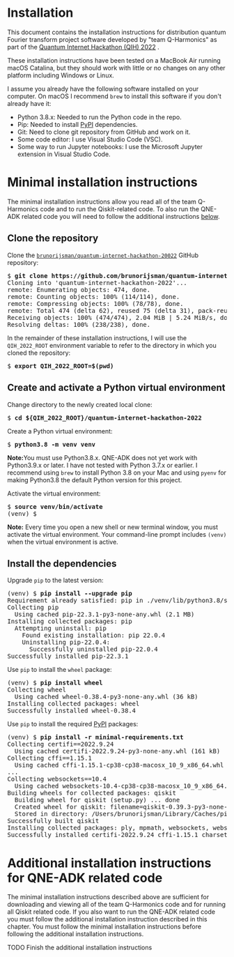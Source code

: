# Installation

This document contains the installation instructions for distribution quantum Fourier transform
project software developed by "team Q-Harmonics" as part of the
[Quantum Internet Hackathon (QIH) 2022](https://labs.ripe.net/author/karla-white/take-part-in-the-quantum-internet-hackathon-2022/)
.

These installation instructions have been tested on a MacBook Air running macOS Catalina, but
they should work with little or no changes on any other platform including Windows or Linux.

I assume you already have the following software installed on your computer.
On macOS I recommend `brew` to install this software if you don't already have it:
 * Python 3.8.x: Needed to run the Python code in the repo.
 * Pip: Needed to install [PyPI](https://pypi.org/) dependencies.
 * Git: Need to clone git repository from GitHub and work on it.
 * Some code editor: I use Visual Studio Code (VSC).
 * Some way to run Jupyter notebooks: I use the Microsoft Jupyter extension in Visual Studio Code.


# Minimal installation instructions

The minimal installation instructions allow you read all of the team Q-Harmonics code and
to run the Qiskit-related code.
To also run the QNE-ADK related code you will need to follow the additional instructions
[below](#additional-installation-instructions-for-qne-adk-related-code).

## Clone the repository

Clone the 
[`brunorijsman/quantum-internet-hackathon-20022`](https://github.com/brunorijsman/quantum-internet-hackathon-2022/)
GitHub repository:

<pre>
$ <b>git clone https://github.com/brunorijsman/quantum-internet-hackathon-2022.git</b>
Cloning into 'quantum-internet-hackathon-2022'...
remote: Enumerating objects: 474, done.
remote: Counting objects: 100% (114/114), done.
remote: Compressing objects: 100% (78/78), done.
remote: Total 474 (delta 62), reused 75 (delta 31), pack-reused 360
Receiving objects: 100% (474/474), 2.04 MiB | 5.24 MiB/s, done.
Resolving deltas: 100% (238/238), done.
</pre>

In the remainder of these installation instructions, I will use the `QIH_2022_ROOT` environment
variable to refer to the directory in which you cloned the repository:

<pre>
$ <b>export QIH_2022_ROOT=$(pwd)</b>
</pre>

## Create and activate a Python virtual environment

Change directory to the newly created local clone:

<pre>
$ <b>cd ${QIH_2022_ROOT}/quantum-internet-hackathon-2022</b>
</pre>

Create a Python virtual environment:

<pre>
$ <b>python3.8 -m venv venv</b>
</pre>

<b>Note:</b>You must use Python3.8.x. QNE-ADK does not yet work with Python3.9.x or later.
I have not tested with Python 3.7.x or earlier. I recommend using `brew` to install Python 3.8 on
your Mac and using `pyenv` for making Python3.8 the default Python version for this project.

Activate the virtual environment:

<pre>
$ <b>source venv/bin/activate</b>
(venv) $
</pre>

<b>Note:</b> Every time you open a new shell or new terminal window, you must activate the
virtual environment. Your command-line prompt includes `(venv)` when the virtual environment is
active.

## Install the dependencies

Upgrade `pip` to the latest version:

<pre>
(venv) $ <b>pip install --upgrade pip</b>
Requirement already satisfied: pip in ./venv/lib/python3.8/site-packages (22.0.4)
Collecting pip
  Using cached pip-22.3.1-py3-none-any.whl (2.1 MB)
Installing collected packages: pip
  Attempting uninstall: pip
    Found existing installation: pip 22.0.4
    Uninstalling pip-22.0.4:
      Successfully uninstalled pip-22.0.4
Successfully installed pip-22.3.1
</pre>

Use `pip` to install the `wheel` package:

<pre>
(venv) $ <b>pip install wheel</b>
Collecting wheel
  Using cached wheel-0.38.4-py3-none-any.whl (36 kB)
Installing collected packages: wheel
Successfully installed wheel-0.38.4
</pre>


Use `pip` to install the required [PyPI](https://pypi.org/) packages:

<pre>
(venv) $ <b>pip install -r minimal-requirements.txt</b>
Collecting certifi==2022.9.24
  Using cached certifi-2022.9.24-py3-none-any.whl (161 kB)
Collecting cffi==1.15.1
  Using cached cffi-1.15.1-cp38-cp38-macosx_10_9_x86_64.whl (178 kB)
...
Collecting websockets==10.4
  Using cached websockets-10.4-cp38-cp38-macosx_10_9_x86_64.whl (97 kB)
Building wheels for collected packages: qiskit
  Building wheel for qiskit (setup.py) ... done
  Created wheel for qiskit: filename=qiskit-0.39.3-py3-none-any.whl size=12245 sha256=24ce18ea4fa11a2f415bc17bfc1f02535c45e4e73bab1da13d356cd4732d9445
  Stored in directory: /Users/brunorijsman/Library/Caches/pip/wheels/ed/b2/74/9e8a20d11a6fc8b1b59cb16e73733e1cf14209a8f2b9b98abc
Successfully built qiskit
Installing collected packages: ply, mpmath, websockets, websocket-client, urllib3, tweedledum, sympy, symengine, six, pycparser, psutil, pbr, numpy, ntlm-auth, idna, dill, charset-normalizer, certifi, stevedore, scipy, rustworkx, requests, python-dateutil, cffi, retworkx, cryptography, requests-ntlm, qiskit-terra, qiskit-ibmq-provider, qiskit-aer, qiskit
Successfully installed certifi-2022.9.24 cffi-1.15.1 charset-normalizer-2.1.1 cryptography-38.0.4 dill-0.3.6 idna-3.4 mpmath-1.2.1 ntlm-auth-1.5.0 numpy-1.23.5 pbr-5.11.0 ply-3.11 psutil-5.9.4 pycparser-2.21 python-dateutil-2.8.2 qiskit-0.39.3 qiskit-aer-0.11.1 qiskit-ibmq-provider-0.19.2 qiskit-terra-0.22.3 requests-2.28.1 requests-ntlm-1.1.0 retworkx-0.12.1 rustworkx-0.12.1 scipy-1.9.3 six-1.16.0 stevedore-4.1.1 symengine-0.9.2 sympy-1.11.1 tweedledum-1.1.1 urllib3-1.26.13 websocket-client-1.4.2 websockets-10.4
</pre>

# Additional installation instructions for QNE-ADK related code

The minimal installation instructions described above are sufficient for downloading and viewing
all of the team Q-Harmonics code and for running all Qiskit related code.
If you also want to run the QNE-ADK related code you must follow the additional installation
instruction described in this chapter. You must follow the minimal installation instructions
before following the additional installation instructions.

TODO Finish the additional installation instructions
